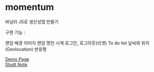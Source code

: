 # momentum

바닐라 JS로 생산성앱 만들기

구현 기능 :
   
 랜덤 배경 이미지
 랜덤 명언
 시계
 로그인, 로그아웃(리셋)
 To do list
 날씨와 위치(Geolocation)
 반응형

[Demo Page](https://devjihyun.github.io/momentum "Go Demo Page")   
[Studt Note](https://devjihyun.github.io/momentum.github.io/vanilla.html "Go Study Note")

